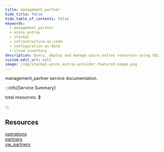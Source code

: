 ```yaml
---
title: management_partner
hide_title: false
hide_table_of_contents: false
keywords:
  - management_partner
  - azure_extras
  - stackql
  - infrastructure-as-code
  - configuration-as-data
  - cloud inventory
description: Query, deploy and manage azure_extras resources using SQL
custom_edit_url: null
image: /img/stackql-azure_extras-provider-featured-image.png
---
```


management_partner service documentation.

:::info[Service Summary]

total resources: __3__  

:::

## Resources
<div class="row">
<div class="providerDocColumn">
<a href="/services/management_partner/operations/">operations</a><br />
<a href="/services/management_partner/partners/">partners</a>
</div>
<div class="providerDocColumn">
<a href="/services/management_partner/vw_partners/">vw_partners</a>
</div>
</div>